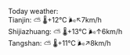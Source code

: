 Today weather:  
Tianjin: ⛅️  🌡️+12°C 🌬️↖7km/h  
Shijiazhuang: ⛅️  🌡️+13°C 🌬️↑6km/h  
Tangshan: ⛅️  🌡️+11°C 🌬️↗8km/h  

